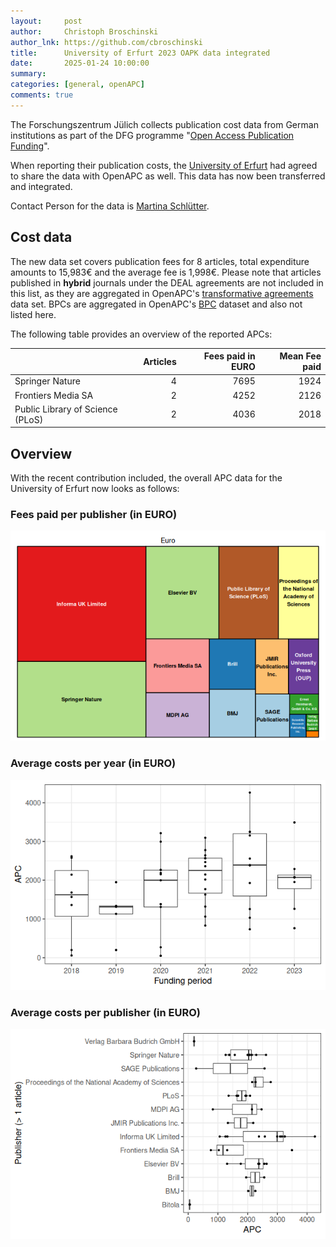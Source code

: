 ```yaml
---
layout:     post
author:     Christoph Broschinski
author_lnk: https://github.com/cbroschinski
title:      University of Erfurt 2023 OAPK data integrated
date:       2025-01-24 10:00:00
summary:    
categories: [general, openAPC]
comments: true
---
```





The Forschungszentrum Jülich collects publication cost data from German institutions as part of the DFG programme "[Open Access Publication Funding](https://www.fz-juelich.de/en/zb/open-science/open-access/monitoring-dfg-oa-publication-funding)".

When reporting their publication costs, the [University of Erfurt](https://www.uni-erfurt.de/en/) had agreed to share the data with OpenAPC as well. This data has now been transferred and integrated.

Contact Person for the data is [Martina Schlütter](<mailto:martina.schluetter@uni-erfurt.de>).


## Cost data



The new data set covers publication fees for 8 articles, total expenditure amounts to 15,983€ and the average fee is 1,998€. Please note that articles published in **hybrid** journals under the DEAL agreements are not included in this list, as they are aggregated in OpenAPC's [transformative agreements](https://github.com/OpenAPC/openapc-de/tree/master/data/transformative_agreements) data set. BPCs are aggregated in OpenAPC's [BPC](https://github.com/OpenAPC/openapc-de/blob/master/data/bpc.csv) dataset and also not listed here.

The following table provides an overview of the reported APCs: 




|                                 | Articles| Fees paid in EURO| Mean Fee paid|
|:--------------------------------|--------:|-----------------:|-------------:|
|Springer Nature                  |        4|              7695|          1924|
|Frontiers Media SA               |        2|              4252|          2126|
|Public Library of Science (PLoS) |        2|              4036|          2018|



## Overview

With the recent contribution included, the overall APC data for the University of Erfurt now looks as follows:

### Fees paid per publisher (in EURO)

![plot of chunk tree_erfurt_2025_01_24_full](/figure/tree_erfurt_2025_01_24_full-1.png)

###  Average costs per year (in EURO)

![plot of chunk box_erfurt_2025_01_24_year_full](/figure/box_erfurt_2025_01_24_year_full-1.png)

###  Average costs per publisher (in EURO)

![plot of chunk box_erfurt_2025_01_24_publisher_full](/figure/box_erfurt_2025_01_24_publisher_full-1.png)

